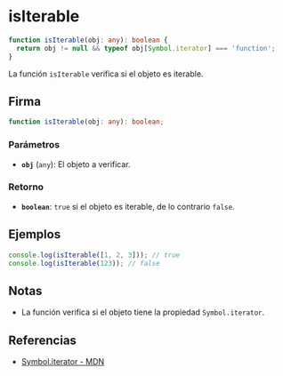 # isIterable

```typescript
function isIterable(obj: any): boolean {
  return obj != null && typeof obj[Symbol.iterator] === 'function';
}
```

La función `isIterable` verifica si el objeto es iterable.

## Firma

```typescript
function isIterable(obj: any): boolean;
```

### Parámetros

- **`obj`** (`any`): El objeto a verificar.

### Retorno

- **`boolean`**: `true` si el objeto es iterable, de lo contrario `false`.

## Ejemplos

```typescript
console.log(isIterable([1, 2, 3])); // true
console.log(isIterable(123)); // false
```

## Notas

- La función verifica si el objeto tiene la propiedad `Symbol.iterator`.

## Referencias

- [Symbol.iterator - MDN](https://developer.mozilla.org/en-US/docs/Web/JavaScript/Reference/Global_Objects/Symbol/iterator)
